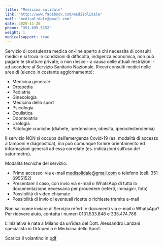 ```yaml
---
title: "Medicina solidale"
link: "http://www.facebook.com/medisolidale"
mail: "medisolidale@gmail.com"
date: 2020-11-26
phone: "351.695.5152"
weight: 1
medicalsupport: true
---
```


Servizio di consulenza medica on-line aperto a chi necessita di consulti medici e si trova in condizioni di difficoltà, indigenza economica, non può pagare le strutture private, o non riesce - a causa delle attuali restrizioni - ad accedere al Servizio Sanitario Nazionale.
Ricevi consulti medici nelle aree di (elenco in costante aggiornamento):  
+ Medicina generale
+ Ortopedia
+ Pediatria
+ Ginecologia
+ Medicina dello sport
+ Psicologia
+ Oculistica
+ Odontoiatria
+ Urologia
+ Patologie croniche (diabete, ipertensione, obesità, ipercolesterolemia)  

Il servizio NON si occupa dell’emergenza Covid-19 (es. modalità di accesso a tamponi e diagnostica), ma può comunque fornire  orientamento ed informazioni generali ad essa correlate (es. indicazioni sull’uso del saturimetro).  

Modalità tecniche del servizio:  
+ Primo accesso: via e-mail medisolidale@gmail.com o telefono (cell. 351 6955152)
+ Presentare il caso, con invio via e-mail o WhatsApp di tutta la  documentazione necessaria per procedere (referti, immagini, foto)
+ Possibilità di video chiamate
+ Possibilità di invio di eventuali ricette o richieste tramite e-mail

Non sai come inviare al Servizio referti e documenti via e-mail o WhatsApp? Per ricevere aiuto, contatta i numeri 0131.533.848 e 335.474.786  

L’iniziativa è nata a Milano da un’idea del Dott. Alessandro Lanzani specialista in Ortopedia e Medicina dello Sport.

Scarica il volantino in [pdf](/documents/MedicinaSolidale.pdf)
